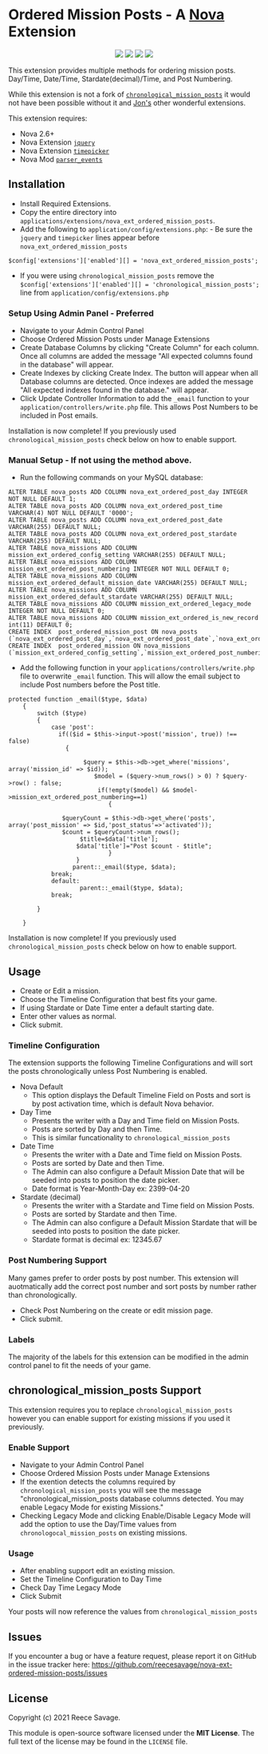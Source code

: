 # Ordered Mission Posts - A [Nova](https://anodyne-productions.com/nova) Extension

<p align="center">
  <a href="https://github.com/reecesavage/nova-ext-ordered-mission-posts/releases/tag/v1.0.3"><img src="https://img.shields.io/badge/Version-v1.0.3-brightgreen.svg"></a>
  <a href="http://www.anodyne-productions.com/nova"><img src="https://img.shields.io/badge/Nova-v2.6.1-orange.svg"></a>
  <a href="https://www.php.net"><img src="https://img.shields.io/badge/PHP-v5.3.0-blue.svg"></a>
  <a href="https://opensource.org/licenses/MIT"><img src="https://img.shields.io/badge/license-MIT-red.svg"></a>
</p>

This extension provides multiple methods for ordering mission posts. Day/Time, Date/Time, Stardate(decimal)/Time, and Post Numbering.

While this extension is not a fork of [`chronological_mission_posts`](https://github.com/jonmatterson/nova-ext-chronological_mission_posts) it would not have been possible without it and [Jon's](https://github.com/jonmatterson?tab=repositories) other wonderful extensions.

This extension requires:

- Nova 2.6+
- Nova Extension [`jquery`](https://github.com/jonmatterson/nova-ext-jquery)
- Nova Extension [`timepicker`](https://github.com/jonmatterson/nova-ext-timepicker)
- Nova Mod [`parser_events`](https://github.com/jonmatterson/nova-mod-parser_events)

## Installation

- Install Required Extensions.
- Copy the entire directory into `applications/extensions/nova_ext_ordered_mission_posts`.
- Add the following to `application/config/extensions.php`: - Be sure the `jquery` and `timepicker` lines appear before `nova_ext_ordered_mission_posts`
```
$config['extensions']['enabled'][] = 'nova_ext_ordered_mission_posts';
```
- If you were using `chronological_mission_posts` remove the `$config['extensions']['enabled'][] = 'chronological_mission_posts';` line from `application/config/extensions.php`

### Setup Using Admin Panel - Preferred

- Navigate to your Admin Control Panel
- Choose Ordered Mission Posts under Manage Extensions
- Create Database Columns by clicking "Create Column" for each column. Once all columns are added the message "All expected columns found in the database" will appear.
- Create Indexes by clicking Create Index. The button will appear when all Database columns are detected. Once indexes are added the message "All expected indexes found in the database." will appear.
- Click Update Controller Information to add the `_email` function to your `application/controllers/write.php` file. This allows Post Numbers to be included in Post emails.

Installation is now complete! If you previously used `chronological_mission_posts` check below on how to enable support.

### Manual Setup - If not using the method above.

- Run the following commands on your MySQL database:

```
ALTER TABLE nova_posts ADD COLUMN nova_ext_ordered_post_day INTEGER NOT NULL DEFAULT 1;
ALTER TABLE nova_posts ADD COLUMN nova_ext_ordered_post_time VARCHAR(4) NOT NULL DEFAULT '0000';
ALTER TABLE nova_posts ADD COLUMN nova_ext_ordered_post_date VARCHAR(255) DEFAULT NULL;
ALTER TABLE nova_posts ADD COLUMN nova_ext_ordered_post_stardate VARCHAR(255) DEFAULT NULL;
ALTER TABLE nova_missions ADD COLUMN mission_ext_ordered_config_setting VARCHAR(255) DEFAULT NULL;
ALTER TABLE nova_missions ADD COLUMN mission_ext_ordered_post_numbering INTEGER NOT NULL DEFAULT 0;
ALTER TABLE nova_missions ADD COLUMN mission_ext_ordered_default_mission_date VARCHAR(255) DEFAULT NULL;
ALTER TABLE nova_missions ADD COLUMN mission_ext_ordered_default_stardate VARCHAR(255) DEFAULT NULL;
ALTER TABLE nova_missions ADD COLUMN mission_ext_ordered_legacy_mode INTEGER NOT NULL DEFAULT 0;
ALTER TABLE nova_missions ADD COLUMN mission_ext_ordered_is_new_record int(11) DEFAULT 0;
CREATE INDEX  post_ordered_mission_post ON nova_posts (`nova_ext_ordered_post_day`,`nova_ext_ordered_post_date`,`nova_ext_ordered_post_stardate`,`nova_ext_ordered_post_time`)";
CREATE INDEX  post_ordered_mission ON nova_missions (`mission_ext_ordered_config_setting`,`mission_ext_ordered_post_numbering`,`mission_ext_ordered_default_mission_date`,`mission_ext_ordered_default_stardate`,`mission_ext_ordered_legacy_mode`,`mission_ext_ordered_is_new_record`)";
```

- Add the following function in your `applications/controllers/write.php` file to overwrite `_email` function. This will allow the email subject to include Post numbers before the Post title. 

```
protected function _email($type, $data)
	{   
		switch ($type)
		{
			case 'post':  
              if(($id = $this->input->post('mission', true)) !== false)
                {  
                	
              		 $query = $this->db->get_where('missions', array('mission_id' => $id));
   						$model = ($query->num_rows() > 0) ? $query->row() : false;
  						 if(!empty($model) && $model->mission_ext_ordered_post_numbering==1)
   							{
                             
               $queryCount = $this->db->get_where('posts', array('post_mission' => $id,'post_status'=>'activated'));
               $count = $queryCount->num_rows();
                    $title=$data['title'];
                   $data['title']="Post $count - $title";
   							}
                   }
                  parent::_email($type, $data);
			break;
			default:
                    parent::_email($type, $data);
			break;
				
		}
	
	}
```
Installation is now complete! If you previously used `chronological_mission_posts` check below on how to enable support.

## Usage

- Create or Edit a mission.
- Choose the Timeline Configuration that best fits your game.
- If using Stardate or Date Time enter a default starting date.
- Enter other values as normal.
- Click submit.

### Timeline Configuration
The extension supports the following Timeline Configurations and will sort the posts chronologically unless Post Numbering is enabled.

- Nova Default
	- This option displays the Default Timeline Field on Posts and sort is by post activation time, which is default Nova behavior.
- Day Time
	- Presents the writer with a Day and Time field on Mission Posts.
	- Posts are sorted by Day and then Time.
	- This is similar funcationality to `chronological_mission_posts`
- Date Time
	- Presents the writer with a Date and Time field on Mission Posts.
	- Posts are sorted by Date and then Time.
	- The Admin can also configure a Default Mission Date that will be seeded into posts to position the date picker.
	- Date format is Year-Month-Day ex: 2399-04-20
- Stardate (decimal)
	- Presents the writer with a Stardate and Time field on Mission Posts.
	- Posts are sorted by Stardate and then Time.
	- The Admin can also configure a Default Mission Stardate that will be seeded into posts to position the date picker.
	- Stardate format is decimal ex: 12345.67

### Post Numbering Support
Many games prefer to order posts by post number. This extension will auotmatically add the correct post number and sort posts by number rather than chronologically.
- Check Post Numbering on the create or edit mission page.
- Click submit.

### Labels
The majority of the labels for this extension can be modified in the admin control panel to fit the needs of your game.

## chronological_mission_posts Support
This extension requires you to replace `chronological_mission_posts` however you can enable support for existing missions if you used it previously.

### Enable Support
- Navigate to your Admin Control Panel
- Choose Ordered Mission Posts under Manage Extensions
- If the exention detects the columns required by `chronological_mission_posts` you will see the message "chronological_mission_posts database columns detected. You may enable Legacy Mode for existing Missions."
- Checking Legacy Mode and clicking Enable/Disable Legacy Mode will add the option to use the Day/Time values from `chronologocal_mission_posts` on existing missions.

### Usage
- After enabling support edit an existing mission.
- Set the Timeline Configuration to Day Time
- Check Day Time Legacy Mode
- Click Submit

Your posts will now reference the values from `chronological_mission_posts`

## Issues

If you encounter a bug or have a feature request, please report it on GitHub in the issue tracker here: https://github.com/reecesavage/nova-ext-ordered-mission-posts/issues

## License

Copyright (c) 2021 Reece Savage.

This module is open-source software licensed under the **MIT License**. The full text of the license may be found in the `LICENSE` file.
